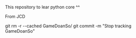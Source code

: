 This repository to lear python core ^^

From JCD

git rm -r --cached GameDoanSo/
git commit -m "Stop tracking GameDoanSo"
